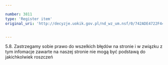 ```yaml
---

number: 3811
type: 'Register item'
original_uri: 'http://decyzje.uokik.gov.pl/nd_wz_um.nsf/0/742ADE4722F44A76C1257A9400385343?OpenDocument'


---
```


5.8. Zastrzegamy sobie prawo do wszelkich błędów na stronie i w związku z tym infomacje zawarte na naszej stronie nie mogą być podstawą do jakichkolwiek roszczeń
